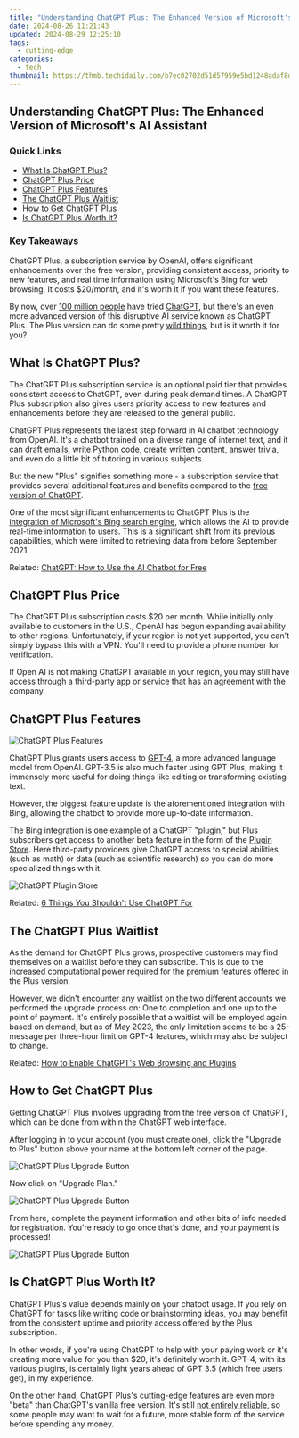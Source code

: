 ```yaml
---
title: "Understanding ChatGPT Plus: The Enhanced Version of Microsoft's AI Assistant"
date: 2024-08-26 11:21:43
updated: 2024-08-29 12:25:10
tags:
  - cutting-edge
categories:
  - tech
thumbnail: https://thmb.techidaily.com/b7ec02702d51d57959e5bd1248adaf8d9c4e1536be03bd52fccab5d6aa482430.jpg
---
```


## Understanding ChatGPT Plus: The Enhanced Version of Microsoft's AI Assistant

### Quick Links

* [What Is ChatGPT Plus?](https://youtube-web.techidaily.com/o-fix-the-youtube-shorts-not-showing-up-issue-for-2024/)
* [ChatGPT Plus Price](https://pokemon-go-android.techidaily.com/how-and-where-to-find-a-shiny-stone-pokemon-for-poco-m6-pro-4g-drfone-by-drfone-virtual-android/)
* [ChatGPT Plus Features](https://techidaily.com/complete-tutorial-for-samsung-galaxy-a54-5g-hard-reset-drfone-by-drfone-reset-android-reset-android/)
* [The ChatGPT Plus Waitlist](https://some-guidance.techidaily.com/new-unlock-audience-attention-top-6-video-styles/)
* [How to Get ChatGPT Plus](https://facebook-video-footage.techidaily.com/2024-approved-youtubes-prime-moments-celebrations-beyond-vidcon/)
* [Is ChatGPT Plus Worth It?](https://hardware-tips.techidaily.com/comprehensive-review-the-maxsun-terminator-z790m-d5-ice-motherboard-high-performance-white-micro-atx-with-five-m2-ports/)

### Key Takeaways

 ChatGPT Plus, a subscription service by OpenAI, offers significant enhancements over the free version, providing consistent access, priority to new features, and real time information using Microsoft's Bing for web browsing. It costs $20/month, and it's worth it if you want these features.

 By now, over [100 million people](https://www.reuters.com/technology/chatgpt-sets-record-fastest-growing-user-base-analyst-note-2023-02-01/) have tried [ChatGPT](https://smart-video-editing.techidaily.com/new-how-to-find-free-sites-for-sound-effect-and-add-them-in-final-cut-pro-for-2024/), but there's an even more advanced version of this disruptive AI service known as ChatGPT Plus. The Plus version can do some pretty [wild things](https://facebook-clips.techidaily.com/updated-achieve-higher-interactions-mastering-the-art-of-square-videos-for-2024/), but is it worth it for you?

##  What Is ChatGPT Plus?

 The ChatGPT Plus subscription service is an optional paid tier that provides consistent access to ChatGPT, even during peak demand times. A ChatGPT Plus subscription also gives users priority access to new features and enhancements before they are released to the general public.

 ChatGPT Plus represents the latest step forward in AI chatbot technology from OpenAI. It's a chatbot trained on a diverse range of internet text, and it can draft emails, write Python code, create written content, answer trivia, and even do a little bit of tutoring in various subjects.

 But the new "Plus" signifies something more - a subscription service that provides several additional features and benefits compared to the [free version of ChatGPT](https://extra-resources.techidaily.com/new-capture-clarity-editing-insights-for-professional-results/).

 One of the most significant enhancements to ChatGPT Plus is the [integration of Microsoft's Bing search engine](https://video-screen-grab.techidaily.com/2024-approved-the-asgardian-crusade-final-quest/), which allows the AI to provide real-time information to users. This is a significant shift from its previous capabilities, which were limited to retrieving data from before September 2021

Related: [ChatGPT: How to Use the AI Chatbot for Free](https://extra-resources.techidaily.com/new-capture-clarity-editing-insights-for-professional-results/) 

##  ChatGPT Plus Price

 The ChatGPT Plus subscription costs $20 per month. While initially only available to customers in the U.S., OpenAI has begun expanding availability to other regions. Unfortunately, if your region is not yet supported, you can't simply bypass this with a VPN. You'll need to provide a phone number for verification.

 If Open AI is not making ChatGPT available in your region, you may still have access through a third-party app or service that has an agreement with the company.

##  ChatGPT Plus Features

![ChatGPT Plus Features](https://static1.howtogeekimages.com/wordpress/wp-content/uploads/2023/05/Screenshot-2023-05-26-at-16.26.33.png) 

 ChatGPT Plus grants users access to [GPT-4](https://pokemon-go-android.techidaily.com/in-2024-15-best-strongest-pokemon-to-use-in-pokemon-go-pvp-leagues-for-honor-x50i-drfone-by-drfone-virtual-android/), a more advanced language model from OpenAI. GPT-3.5 is also much faster using GPT Plus, making it immensely more useful for doing things like editing or transforming existing text.

 However, the biggest feature update is the aforementioned integration with Bing, allowing the chatbot to provide more up-to-date information.

 The Bing integration is one example of a ChatGPT "plugin," but Plus subscribers get access to another beta feature in the form of the [Plugin Store](https://extra-lessons.techidaily.com/2024-approved-building-your-brand-on-instagram-the-top-9-actions-of-industry-stars/). Here third-party providers give ChatGPT access to special abilities (such as math) or data (such as scientific research) so you can do more specialized things with it.

![ChatGPT Plugin Store](https://static1.howtogeekimages.com/wordpress/wp-content/uploads/2023/05/Screenshot-2023-05-18-at-14.26.17.png) 

Related: [6 Things You Shouldn't Use ChatGPT For](https://youtube-webster.techidaily.com/-comprehensible-explanation-of-youtubes-viewership-puzzle/) 

##  The ChatGPT Plus Waitlist

 As the demand for ChatGPT Plus grows, prospective customers may find themselves on a waitlist before they can subscribe. This is due to the increased computational power required for the premium features offered in the Plus version.

 However, we didn't encounter any waitlist on the two different accounts we performed the upgrade process on: One to completion and one up to the point of payment. It's entirely possible that a waitlist will be employed again based on demand, but as of May 2023, the only limitation seems to be a 25-message per three-hour limit on GPT-4 features, which may also be subject to change.

Related: [How to Enable ChatGPT's Web Browsing and Plugins](https://extra-lessons.techidaily.com/2024-approved-building-your-brand-on-instagram-the-top-9-actions-of-industry-stars/) 

##  How to Get ChatGPT Plus

 Getting ChatGPT Plus involves upgrading from the free version of ChatGPT, which can be done from within the ChatGPT web interface.

 After logging in to your account (you must create one), click the "Upgrade to Plus" button above your name at the bottom left corner of the page.

![ChatGPT Plus Upgrade Button](https://static1.howtogeekimages.com/wordpress/wp-content/uploads/2023/05/Screenshot-2023-05-26-at-15.52.02.png) 

 Now click on "Upgrade Plan."

![ChatGPT Plus Upgrade Button](https://static1.howtogeekimages.com/wordpress/wp-content/uploads/2023/05/Screenshot-2023-05-26-at-15.52.02.png) 

 From here, complete the payment information and other bits of info needed for registration. You're ready to go once that's done, and your payment is processed!

![ChatGPT Plus Upgrade Button](https://static1.howtogeekimages.com/wordpress/wp-content/uploads/2023/05/Screenshot-2023-05-26-at-15.52.02.png) 

##  Is ChatGPT Plus Worth It?

 ChatGPT Plus's value depends mainly on your chatbot usage. If you rely on ChatGPT for tasks like writing code or brainstorming ideas, you may benefit from the consistent uptime and priority access offered by the Plus subscription.

 In other words, if you're using ChatGPT to help with your paying work or it's creating more value for you than $20, it's definitely worth it. GPT-4, with its various plugins, is certainly light years ahead of GPT 3.5 (which free users get), in my experience.

 On the other hand, ChatGPT Plus's cutting-edge features are even more "beta" than ChatGPT's vanilla free version. It's still [not entirely reliable](https://youtube-webster.techidaily.com/-comprehensible-explanation-of-youtubes-viewership-puzzle/), so some people may want to wait for a future, more stable form of the service before spending any money.

<ins class="adsbygoogle"
     style="display:block"
     data-ad-format="autorelaxed"
     data-ad-client="ca-pub-7571918770474297"
     data-ad-slot="1223367746"></ins>



<ins class="adsbygoogle"
     style="display:block"
     data-ad-client="ca-pub-7571918770474297"
     data-ad-slot="8358498916"
     data-ad-format="auto"
     data-full-width-responsive="true"></ins>
